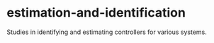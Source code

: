# estimation-and-identification
Studies in identifying and estimating controllers for various systems.
